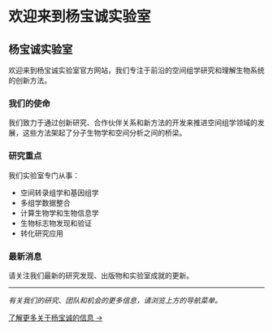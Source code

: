 # 欢迎来到杨宝诚实验室

## 杨宝诚实验室

欢迎来到杨宝诚实验室官方网站，我们专注于前沿的空间组学研究和理解生物系统的创新方法。

### 我们的使命

我们致力于通过创新研究、合作伙伴关系和新方法的开发来推进空间组学领域的发展，这些方法架起了分子生物学和空间分析之间的桥梁。

### 研究重点

我们实验室专门从事：
- 空间转录组学和基因组学
- 多组学数据整合
- 计算生物学和生物信息学
- 生物标志物发现和验证
- 转化研究应用

### 最新消息

请关注我们最新的研究发现、出版物和实验室成就的更新。

---

*有关我们的研究、团队和机会的更多信息，请浏览上方的导航菜单。*

[了解更多关于杨宝诚的信息 →](/zh-cn/about-joe)
